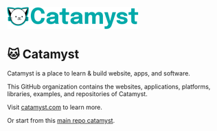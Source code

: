 <a href="https://github.com/catamyst/catamyst">
  <img src="../assets/catamyst-logo.png" alt="Catamyst Logo" height="51" />
</a>

<h1>🐱 Catamyst</h1>

Catamyst is a place to learn & build website, apps, and software.

This GitHub organization contains the websites, applications, platforms, libraries, examples, and repositories of Catamyst.

Visit [catamyst.com](https://catamyst.com) to learn more.

Or start from this [main repo catamyst](https://github.com/catamyst/catamyst).
